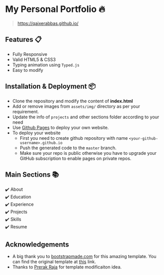 # My Personal Portfolio 🔥
> https://qaixerabbas.github.io/

## Features 📋
- Fully Responsive
- Valid HTML5 & CSS3
- Typing animation using `Typed.js`
- Easy to modify

## Installation & Deployment 📦
- Clone the repository and modify the content of <b>index.html</b> 
- Add or remove images from `assets/img/` directory as per your requirement.
- Update the info of `projects` and other sections folder according to your need
- Use [Github Pages](https://create-react-app.dev/docs/deployment/#github-pages) to deploy your own website.
- To deploy your website
  - First you need to create github repository with name `<your-github-username>.github.io`
  - Push the generated code to the `master` branch.
  - Make sure your repo is public otherwise you have to upgrade your GitHub subscription to enable pages on private repos.

## Main Sections 📚
✔️ About\
✔️ Education\
✔️ Experience\
✔️ Projects \
✔️ Skills \
✔️ Resume 

## Acknowledgements
- A big thank you to [bootstrapmade.com](https://bootstrapmade.com) for this amazing template. You can find the original template at [this](https://bootstrapmade.com/personal-free-resume-bootstrap-template/) link.
- Thanks to [Prerak Raja](https://rajaprerak.github.io/) for template modificaiton idea.
